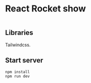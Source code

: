 # React Rocket show

<img src="" />

## Libraries

Tailwindcss.

## Start server

```bash
npm install
npm run dev
```
